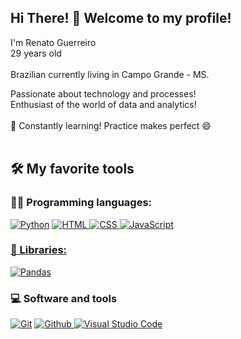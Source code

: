 ## Hi There! 👋 Welcome to my profile!

I'm Renato Guerreiro </br>
29 years old
</br> </br>
Brazilian currently living in Campo Grande - MS. </br>

Passionate about technology and processes! </br>
Enthusiast of the world of data and analytics! </br> </br>
🔭 Constantly learning! Practice makes perfect 😄
</br>
</br>

## 🛠️ My favorite tools

### 👨‍💻 Programming languages:

<p dir="auto">
   <a href="#"><img alt="Python" src="https://camo.githubusercontent.com/cb6fa852d4dceb5a55539410ad2f9855153d5747fb70673630de2bfa0f5e513f/68747470733a2f2f696d672e736869656c64732e696f2f62616467652f507974686f6e2532302d2532333134333534432e7376673f6c6f676f3d707974686f6e266c6f676f436f6c6f723d7768697465" data-canonical-src="https://img.shields.io/badge/Python%20-%2314354C.svg?logo=python&amp;logoColor=white" style="max-width: 100%;"></a>
   <a href="#"><img alt="HTML" src="https://camo.githubusercontent.com/cb025a03b9d8598a0303ef6757e521447a811e1d00214963ca25760f8c201aed/68747470733a2f2f696d672e736869656c64732e696f2f62616467652f2d48544d4c2d3035313232413f7374796c653d666c6174266c6f676f3d48544d4c35" data-canonical-src="https://img.shields.io/badge/-HTML-05122A?style=flat&amp;logo=HTML5" style="max-width: 100%;">
   </a><a href="#"><img alt="CSS" src="https://camo.githubusercontent.com/77d718d0e4b7c74cb4c7a8f91edaea4df31f8c7a652299354d03dfd650013e13/68747470733a2f2f696d672e736869656c64732e696f2f62616467652f2d4353532d3035313232413f7374796c653d666c6174266c6f676f3d43535333266c6f676f436f6c6f723d313537324236" data-canonical-src="https://img.shields.io/badge/-CSS-05122A?style=flat&amp;logo=CSS3&amp;logoColor=1572B6" style="max-width: 100%;">
   </a><a href="#"><img alt="JavaScript" src="https://camo.githubusercontent.com/34f7bd4580cb139d4ded5c1014a0909ffb4f088bde0290558083ba261023416b/68747470733a2f2f696d672e736869656c64732e696f2f62616467652f2d4a6176615363726970742d3035313232413f7374796c653d666c6174266c6f676f3d6a617661736372697074" data-canonical-src="https://img.shields.io/badge/-JavaScript-05122A?style=flat&amp;logo=javascript" style="max-width: 100%;">
</p>


### 🧰 Libraries:
<p dir="auto">
    <a href="#"><img alt="Pandas" src="https://camo.githubusercontent.com/4c1efb687553d1147337ecf2c387077e8e609aa51505a1219f0c27b3a55a38f2/68747470733a2f2f696d672e736869656c64732e696f2f62616467652f50616e6461732532302d2532333135303435382e7376673f6c6f676f3d70616e646173266c6f676f436f6c6f723d7768697465" data-canonical-src="https://img.shields.io/badge/Pandas%20-%23150458.svg?logo=pandas&amp;logoColor=white" style="max-width: 100%;"></a>
</p>

### 💻 Software and tools
<p dir="auto">
    <a href="#"><img alt="Git" src="https://camo.githubusercontent.com/d0ba5d988eebaf76498843ad8bb2d04c890979ab285c20145077cbe2a5cd8173/68747470733a2f2f696d672e736869656c64732e696f2f62616467652f4769742532302d2532334630353033332e7376673f6c6f676f3d676974266c6f676f436f6c6f723d7768697465" data-canonical-src="https://img.shields.io/badge/Git%20-%23F05033.svg?logo=git&amp;logoColor=white" style="max-width: 100%;"></a>
    <a href="#"><img alt="Github" src="https://camo.githubusercontent.com/91a2351b7179ad616fbeb72c1618d13fe257e60be6627180d5174fa6ec3d0200/68747470733a2f2f696d672e736869656c64732e696f2f62616467652f2d4769744875622d3035313232413f7374796c653d666c6174266c6f676f3d676974687562" data-canonical-src="https://img.shields.io/badge/-GitHub-05122A?style=flat&amp;logo=github" style="max-width: 100%;">
    <a href="#"><img alt="Visual Studio Code" src="https://camo.githubusercontent.com/a7fdd18d0c86774cebaf53dcb28fe9e42fbb6c26e5f9c56b0af5adc48d65125f/68747470733a2f2f696d672e736869656c64732e696f2f62616467652f56697375616c25323053747564696f253230436f64652d3030373864372e7376673f6c6f676f3d76697375616c2d73747564696f2d636f6465266c6f676f436f6c6f723d7768697465" data-canonical-src="https://img.shields.io/badge/Visual%20Studio%20Code-0078d7.svg?logo=visual-studio-code&amp;logoColor=white" style="max-width: 100%;"></a>
</p>

<!--
**orenatoguerreiro/orenatoguerreiro** is a ✨ _special_ ✨ repository because its `README.md` (this file) appears on your GitHub profile.

Here are some ideas to get you started:

- 🔭 I’m currently working on ...
- 🌱 I’m currently learning ...
- 👯 I’m looking to collaborate on ...
- 🤔 I’m looking for help with ...
- 💬 Ask me about ...
- 📫 How to reach me: ...
- 😄 Pronouns: ...
- ⚡ Fun fact: ...
-->
